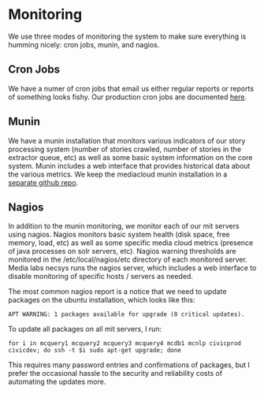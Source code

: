 Monitoring
==========

We use three modes of monitoring the system to make sure everything is humming nicely: cron jobs, munin, and nagios.

Cron Jobs
---------

We have a numer of cron jobs that email us either regular reports or reports of something looks fishy.  Our production
cron jobs are documented [here](cron-jobs.markdown).

Munin
-----

We have a munin installation that monitors various indicators of our story processing system (number of stories crawled,
number of stories in the extractor queue, etc) as well as some basic system information on the core system.  Munin
includes a web interface that provides historical data about the various metrics. We keep the mediacloud munin
installation in a [separate github repo](https://github.com/berkmancenter/mediacloud-munin).

Nagios
------

In addition to the munin monitoring, we monitor each of our mit servers using nagios.  Nagios monitors basic system
health (disk space, free memory, load, etc) as well as some specific media cloud metrics (presence of java processes
on solr servers, etc).  Nagios warning thresholds are monitored in the /etc/local/nagios/etc directory of each
monitored server.  Media labs necsys runs the nagios server, which includes a web interface to disable monitoring
of specific hosts / servers as needed.

The most common nagios report is a notice that we need to update packages on the ubuntu installation, which looks like
this:

```
APT WARNING: 1 packages available for upgrade (0 critical updates).
```

To update all packages on all mit servers, I run:

```
for i in mcquery1 mcquery2 mcquery3 mcquery4 mcdb1 mcnlp civicprod civicdev; do ssh -t $i sudo apt-get upgrade; done
```

This requires many password entries and confirmations of packages, but I prefer the occasional hassle to the security
and reliability costs of automating the updates more.
